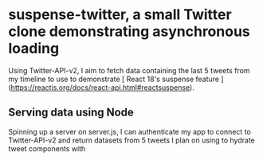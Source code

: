 # suspense-twitter, a small Twitter clone demonstrating asynchronous loading
Using Twitter-API-v2, I aim to fetch data containing the last 5 tweets from my timeline to use to demonstrate [ React 18's suspense feature ] (https://reactjs.org/docs/react-api.html#reactsuspense). 

## Serving data using Node

Spinning up a server on server.js, I can authenticate my app to connect to Twitter-API-v2 and return datasets from 5 tweets I plan on using to hydrate tweet components with

